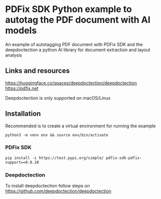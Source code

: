 # PDFix SDK Python example to autotag the PDF document with AI models

An example of autotagging PDF document with PDFix SDK and the deepdoctection a python AI library for document extraction and layout analysis

## Links and resources
https://huggingface.co/spaces/deepdoctection/deepdoctection
https://pdfix.net

Deepdoctection is only supported on macOS/Linux

## Installation
Recommended is to create a virtual environment for running the example
```
python3 -m venv env && source env/bin/activate
```

### PDFix SDK
```
pip install -i https://test.pypi.org/simple/ pdfix-sdk-pdfix-support==0.0.10
```

### Deepdoctection 

To install deepdoctection follow steps on https://github.com/deepdoctection/deepdoctection



